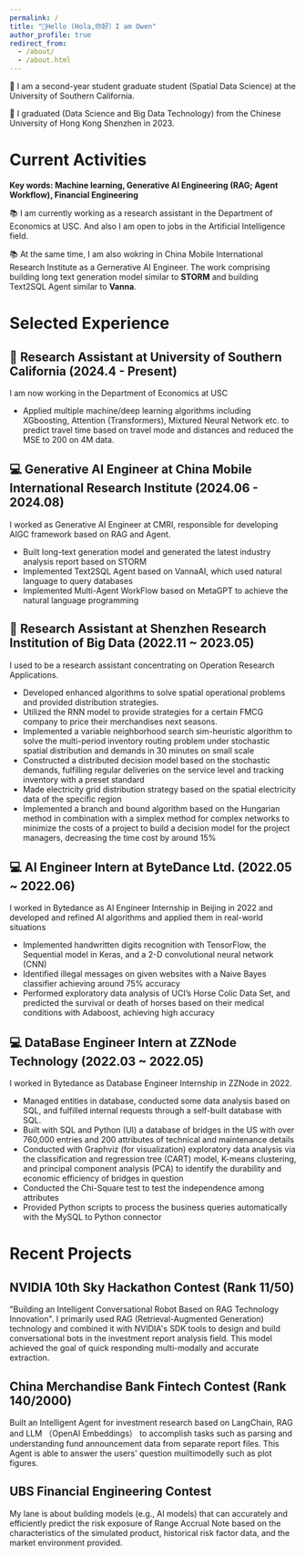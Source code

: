 ```yaml
---
permalink: /
title: "🚩Hello (Hola,你好）I am Owen"
author_profile: true
redirect_from: 
  - /about/
  - /about.html
---
```


🏫 I am a second-year student graduate student (Spatial Data Science) at the University of Southern California.

🏫 I graduated (Data Science and Big Data Technology) from the Chinese University of Hong Kong Shenzhen in 2023.

# Current Activities

**Key words: Machine learning, Generative AI Engineering (RAG; Agent Workflow), Financial Engineering**


📚 I am currently working as a research assistant in the Department of Economics at USC. And also I am open to jobs in the Artificial Intelligence field.

📚 At the same time, I am also wokring in China Mobile International Research Institute as a Gernerative AI Engineer. The work comprising building long text generation model similar to **STORM** and building Text2SQL Agent similar to **Vanna**.

# Selected Experience

## 📕 Research Assistant at University of Southern California (2024.4 - Present)
I am now working in the Department of Economics at USC

+ Applied multiple machine/deep learning algorithms including XGboosting, Attention (Transformers), Mixtured Neural Network etc. to predict travel time based on travel mode and distances and reduced the MSE to 200 on 4M data.

## 💻 Generative AI Engineer at China Mobile International Research Institute (2024.06 - 2024.08)
I worked as Generative AI Engineer at CMRI, responsible for developing AIGC framework based on RAG and Agent.

+ Built long-text generation model and generated the latest industry analysis report based on STORM
+ Implemented Text2SQL Agent based on VannaAI, which used natural language to query databases
+ Implemented Multi-Agent WorkFlow based on MetaGPT to achieve the natural language programming


## 📕 Research Assistant at Shenzhen Research Institution of Big Data (2022.11 ~ 2023.05)

I used to be a research assistant concentrating on Operation Research Applications.

+ Developed enhanced algorithms to solve spatial operational problems and provided distribution strategies.
+ Utilized the RNN model to provide strategies for a certain FMCG company to price their merchandises next seasons. 
+ Implemented a variable neighborhood search sim-heuristic algorithm to solve the multi-period inventory routing problem under stochastic spatial distribution and demands in 30 minutes on small scale
+ Constructed a distributed decision model based on the stochastic demands, fulfilling regular deliveries on the service level and tracking inventory with a preset standard
+ Made electricity grid distribution strategy based on the spatial electricity data of the specific region
+ Implemented a branch and bound algorithm based on the Hungarian method in combination with a simplex method for complex networks to minimize the costs of a project to build a decision model for the project managers, decreasing the time cost by around 15%

## 💻 AI Engineer Intern at ByteDance Ltd. (2022.05 ~ 2022.06)
I worked in Bytedance as AI Engineer Internship in Beijing in 2022 and developed and refined AI algorithms and applied them in real-world situations

+ Implemented handwritten digits recognition with TensorFlow, the Sequential model in Keras, and a 2-D convolutional neural network (CNN)
+ Identified illegal messages on given websites with a Naive Bayes classifier achieving around 75% accuracy
+ Performed exploratory data analysis of UCI’s Horse Colic Data Set, and predicted the survival or death of horses based on their medical conditions with Adaboost, achieving high accuracy


## 💻 DataBase Engineer Intern at ZZNode Technology (2022.03 ~ 2022.05)

I worked in Bytedance as Database Engineer Internship in ZZNode in 2022.
+ Managed entities in database, conducted some data analysis based on SQL, and fulfilled internal requests through a self-built database with SQL.
+ Built with SQL and Python (UI) a database of bridges in the US with over 760,000 entries and 200 attributes of technical and maintenance details
+ Conducted with Graphviz (for visualization) exploratory data analysis via the classification and regression tree (CART) model, K-means clustering, and principal component analysis (PCA) to identify the durability and economic efficiency of bridges in question
+ Conducted the Chi-Square test to test the independence among attributes
+ Provided Python scripts to process the business queries automatically with the MySQL to Python connector


# Recent Projects


## NVIDIA 10th Sky Hackathon Contest (Rank 11/50)

"Building an Intelligent Conversational Robot Based on RAG Technology Innovation". I primarily used RAG (Retrieval-Augmented Generation) technology and combined it with NVIDIA's SDK tools to design and build conversational bots in the investment report analysis field. This model achieved the goal of quick responding multi-modally and accurate extraction.

## China Merchandise Bank Fintech Contest (Rank 140/2000)

Built an Intelligent Agent for investment research based on LangChain, RAG and LLM （OpenAI Embeddings） to accomplish tasks such as parsing and understanding fund announcement data from separate report files. This Agent is able to answer the users' question muiltimodelly such as plot figures.

## UBS Financial Engineering Contest

My lane is about building models (e.g., AI models) that can accurately and efficiently predict the risk exposure of Range Accrual Note based on the characteristics of the simulated product, historical risk factor data, and the market environment provided.

